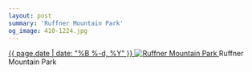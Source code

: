 ```yaml
---
layout: post
summary: 'Ruffner Mountain Park'
og_image: 410-1224.jpg
---
```


<p>
 <time>
  <a href="/410">
   {{ page.date | date: "%B %-d, %Y" }}
  </a>
 </time>
 <a href="/410">
  <img alt="Ruffner Mountain Park" sizes="(min-width: 700px) 50vw, calc(100vw - 2rem)" src="{{ site.assets_url }}/410-612.jpg" srcset="{{ site.assets_url }}/410-1224.jpg 1224w, {{ site.assets_url }}/410-918.jpg 918w, {{ site.assets_url }}/410-612.jpg 612w, {{ site.assets_url }}/410-306.jpg 306w"/>
 </a>
 <span>
  Ruffner Mountain Park
 </span>
</p>
